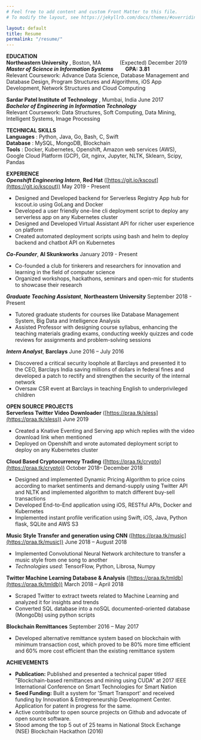 ```yaml
---
# Feel free to add content and custom Front Matter to this file.
# To modify the layout, see https://jekyllrb.com/docs/themes/#overriding-theme-defaults

layout: default
title: Resume
permalink: "/resume/"
---
```



**EDUCATION**<br/>
**Northeastern University** , Boston, MA  &emsp;&emsp;&emsp;  (Expected) December 2019 <br/>
_**Master of Science in Information Systems**_  &emsp;&emsp;**GPA: 3.81**<br/>
Relevant Coursework: Advance Data Science, Database Management and Database Design, Program Structures and Algorithms, iOS App Development, Network Structures and Cloud Computing

**Sardar Patel Institute of Technology** , Mumbai, India    June 2017<br/>
_**Bachelor of Engineering in Information Technology**_<br/>
Relevant Coursework: Data Structures, Soft Computing, Data Mining, Intelligent Systems, Image Processing

**TECHNICAL SKILLS**<br/>
**Languages** :          Python, Java, Go, Bash, C, Swift<br/>
**Database** :           MySQL, MongoDB, Blockchain<br/>
**Tools** :              Docker, Kubernetes, Openshift, Amazon web services (AWS), Google Cloud Platform (GCP), Git, nginx, Jupyter, NLTK, Sklearn, Scipy, Pandas

**EXPERIENCE**<br/>
_**Openshift Engineering Intern**_,  **Red Hat** ([https://git.io/kscout](https://git.io/kscout))  May 2019 - Present

- Designed and Developed backend for Serverless Registry App hub for kscout.io using GoLang and Docker
- Developed a user friendly one-line cli deployment script to deploy any serverless app on any Kubernetes cluster
- Designed and Developed Virtual Assistant API for richer user experience on platform
- Created automated deployment scripts using bash and helm to deploy backend and chatbot API on Kubernetes

_**Co-Founder**_,  **AI Skunkworks** January 2019 - Present

- Co-founded a club for tinkerers and researchers for innovation and learning in the field of computer science
- Organized workshops, hackathons, seminars and open-mic for students to showcase their research

_**Graduate Teaching Assistant**_,  **Northeastern University** September 2018 - Present

- Tutored graduate students for courses like Database Management System, Big Data and Intelligence Analysis
- Assisted Professor with designing course syllabus, enhancing the teaching materials grading exams, conducting weekly quizzes and code reviews for assignments and problem-solving sessions

_**Intern Analyst**_, **Barclays** June 2016 – July 2016

- Discovered a critical security loophole at Barclays and presented it to the CEO, Barclays India saving millions of dollars in federal fines and developed a patch to rectify and strengthen the security of the internal network
- Oversaw CSR event at Barclays in teaching English to underprivileged children

**OPEN SOURCE PROJECTS**<br/>
**Serverless Twitter Video Downloader** ([https://praa.tk/sless](https://praa.tk/sless))      June 2019

- Created a Knative Eventing and Serving app which replies with the video download link when mentioned
- Deployed on Openshift and wrote automated deployment script to deploy on any Kubernetes cluster

**Cloud Based Cryptocurrency Trading** ([https://praa.tk/crypto](https://praa.tk/crypto)) October 2018– December 2018

- Designed and implemented Dynamic Pricing Algorithm to price coins according to market sentiments and demand-supply using Twitter API and NLTK and implemented algorithm to match different buy-sell transactions
- Developed End-to-End application using iOS, RESTful APIs, Docker and Kubernetes
- Implemented instant profile verification using Swift, iOS, Java, Python flask, SQLite and AWS S3

**Music Style Transfer and generation using CNN** ([https://praa.tk/music](https://praa.tk/music))     June 2018 – August 2018

- Implemented Convolutional Neural Network architecture to transfer a music style from one song to another
- _Technologies used_: TensorFlow, Python, Librosa, Numpy

**Twitter Machine Learning Database &amp; Analysis** ([https://praa.tk/tmldb](https://praa.tk/tmldb))    March 2018 – April 2018

- Scraped Twitter to extract tweets related to Machine Learning and analyzed it for insights and trends
- Converted SQL database into a noSQL documented-oriented database (MongoDb) using python scripts

**Blockchain Remittances** September 2016 – May 2017

- Developed alternative remittance system based on blockchain with minimum transaction cost, which proved to be 80% more time efficient and 60% more cost efficient than the existing remittance system

**ACHIEVEMENTS**<br/>
- **Publication:** Published and presented a technical paper titled &quot;Blockchain-based remittances and mining using CUDA&quot; at 2017 IEEE International Conference on Smart Technologies for Smart Nation
- **Seed Funding:** Built a system for &#39;Smart Transport&#39; and received funding by Innovation &amp; Entrepreneurship Development Center. Application for patent in progress for the same.
- Active contributor to open source projects on Github and advocate of open source software.
- Stood among the top 5 out of 25 teams in National Stock Exchange (NSE) Blockchain Hackathon (2016)
